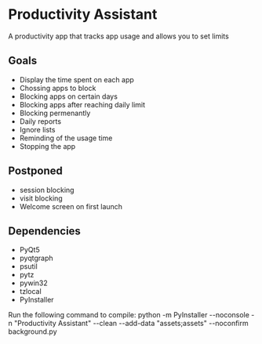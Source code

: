 # Productivity Assistant

A productivity app that tracks app usage and allows you to set limits

## Goals

- Display the time spent on each app
- Chossing apps to block
- Blocking apps on certain days
- Blocking apps after reaching daily limit
- Blocking permenantly
- Daily reports
- Ignore lists
- Reminding of the usage time
- Stopping the app

## Postponed

- session blocking
- visit blocking
- Welcome screen on first launch

## Dependencies

- PyQt5
- pyqtgraph
- psutil
- pytz
- pywin32
- tzlocal
- PyInstaller

Run the following command to compile:
python -m PyInstaller --noconsole -n "Productivity Assistant" --clean --add-data "assets;assets" --noconfirm background.py
